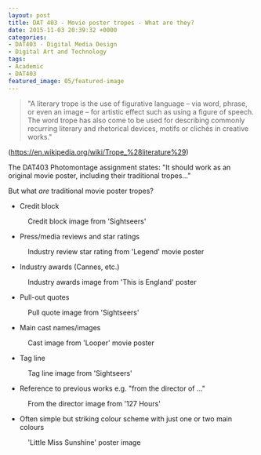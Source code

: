 ```yaml
---
layout: post
title: DAT 403 - Movie poster tropes - What are they?
date: 2015-11-03 20:39:32 +0000
categories:
- DAT403 - Digital Media Design
- Digital Art and Technology
tags:
- Academic
- DAT403
featured_image: 05/featured-image
---
```

<blockquote><p>"A literary trope is the use of figurative language – via word, phrase, or even an image – for artistic effect such as using a figure of speech. The word trope has also come to be used for describing commonly recurring literary and rhetorical devices, motifs or clichés in creative works."</p>
</blockquote>

<p>(<a href="https://en.wikipedia.org/wiki/Trope_%28literature%29">https://en.wikipedia.org/wiki/Trope_%28literature%29</a>)</p>

The DAT403 Photomontage assignment states: "It should work as an original movie poster, including their traditional tropes..."

But what *are* traditional movie poster tropes?

- Credit block

<figure><a href="https://res.cloudinary.com/circleseven/image/upload/c_limit,w_1200,h_1200,q_auto,f_auto/05/credit-block"><img src="https://res.cloudinary.com/circleseven/image/upload/c_limit,w_800,h_800,q_auto,f_auto/05/credit-block" srcset="https://res.cloudinary.com/circleseven/image/upload/c_limit,w_400,q_auto,f_auto/05/credit-block 400w, https://res.cloudinary.com/circleseven/image/upload/c_limit,w_800,q_auto,f_auto/05/credit-block 800w, https://res.cloudinary.com/circleseven/image/upload/c_limit,w_1200,q_auto,f_auto/05/credit-block 1200w" sizes="(max-width: 768px) 100vw, 800px" alt="" loading="lazy"></a><figcaption>Credit block image from 'Sightseers'</figcaption></figure>

- Press/media reviews and star ratings

<figure><a href="https://res.cloudinary.com/circleseven/image/upload/c_limit,w_1200,h_1200,q_auto,f_auto/05/industry-review-star-rating"><img src="https://res.cloudinary.com/circleseven/image/upload/c_limit,w_800,h_800,q_auto,f_auto/05/industry-review-star-rating" srcset="https://res.cloudinary.com/circleseven/image/upload/c_limit,w_400,q_auto,f_auto/05/industry-review-star-rating 400w, https://res.cloudinary.com/circleseven/image/upload/c_limit,w_800,q_auto,f_auto/05/industry-review-star-rating 800w, https://res.cloudinary.com/circleseven/image/upload/c_limit,w_1200,q_auto,f_auto/05/industry-review-star-rating 1200w" sizes="(max-width: 768px) 100vw, 800px" alt="" loading="lazy"></a><figcaption>Industry review star rating from 'Legend' movie poster</figcaption></figure>

- Industry awards (Cannes, etc.)

<figure><a href="https://res.cloudinary.com/circleseven/image/upload/c_limit,w_1200,h_1200,q_auto,f_auto/05/industry-awards"><img src="https://res.cloudinary.com/circleseven/image/upload/c_limit,w_800,h_800,q_auto,f_auto/05/industry-awards" srcset="https://res.cloudinary.com/circleseven/image/upload/c_limit,w_400,q_auto,f_auto/05/industry-awards 400w, https://res.cloudinary.com/circleseven/image/upload/c_limit,w_800,q_auto,f_auto/05/industry-awards 800w, https://res.cloudinary.com/circleseven/image/upload/c_limit,w_1200,q_auto,f_auto/05/industry-awards 1200w" sizes="(max-width: 768px) 100vw, 800px" alt="" loading="lazy"></a><figcaption>Industry awards image from 'This is England' poster</figcaption></figure>

- Pull-out quotes

<figure><a href="https://res.cloudinary.com/circleseven/image/upload/c_limit,w_1200,h_1200,q_auto,f_auto/05/pull-quote"><img src="https://res.cloudinary.com/circleseven/image/upload/c_limit,w_800,h_800,q_auto,f_auto/05/pull-quote" srcset="https://res.cloudinary.com/circleseven/image/upload/c_limit,w_400,q_auto,f_auto/05/pull-quote 400w, https://res.cloudinary.com/circleseven/image/upload/c_limit,w_800,q_auto,f_auto/05/pull-quote 800w, https://res.cloudinary.com/circleseven/image/upload/c_limit,w_1200,q_auto,f_auto/05/pull-quote 1200w" sizes="(max-width: 768px) 100vw, 800px" alt="" loading="lazy"></a><figcaption>Pull quote image from 'Sightseers'</figcaption></figure>

- Main cast names/images

<figure><a href="https://res.cloudinary.com/circleseven/image/upload/c_limit,w_1200,h_1200,q_auto,f_auto/05/cast"><img src="https://res.cloudinary.com/circleseven/image/upload/c_limit,w_800,h_800,q_auto,f_auto/05/cast" srcset="https://res.cloudinary.com/circleseven/image/upload/c_limit,w_400,q_auto,f_auto/05/cast 400w, https://res.cloudinary.com/circleseven/image/upload/c_limit,w_800,q_auto,f_auto/05/cast 800w, https://res.cloudinary.com/circleseven/image/upload/c_limit,w_1200,q_auto,f_auto/05/cast 1200w" sizes="(max-width: 768px) 100vw, 800px" alt="" loading="lazy"></a><figcaption>Cast image from 'Looper' movie poster</figcaption></figure>

- Tag line

<figure><a href="https://res.cloudinary.com/circleseven/image/upload/c_limit,w_1200,h_1200,q_auto,f_auto/05/tag-line"><img src="https://res.cloudinary.com/circleseven/image/upload/c_limit,w_800,h_800,q_auto,f_auto/05/tag-line" srcset="https://res.cloudinary.com/circleseven/image/upload/c_limit,w_400,q_auto,f_auto/05/tag-line 400w, https://res.cloudinary.com/circleseven/image/upload/c_limit,w_800,q_auto,f_auto/05/tag-line 800w, https://res.cloudinary.com/circleseven/image/upload/c_limit,w_1200,q_auto,f_auto/05/tag-line 1200w" sizes="(max-width: 768px) 100vw, 800px" alt="" loading="lazy"></a><figcaption>Tag line image from 'Sightseers'</figcaption></figure>

- Reference to previous works e.g. "from the director of ..."

<figure><a href="https://res.cloudinary.com/circleseven/image/upload/c_limit,w_1200,h_1200,q_auto,f_auto/05/from-the-director"><img src="https://res.cloudinary.com/circleseven/image/upload/c_limit,w_800,h_800,q_auto,f_auto/05/from-the-director" srcset="https://res.cloudinary.com/circleseven/image/upload/c_limit,w_400,q_auto,f_auto/05/from-the-director 400w, https://res.cloudinary.com/circleseven/image/upload/c_limit,w_800,q_auto,f_auto/05/from-the-director 800w, https://res.cloudinary.com/circleseven/image/upload/c_limit,w_1200,q_auto,f_auto/05/from-the-director 1200w" sizes="(max-width: 768px) 100vw, 800px" alt="" loading="lazy"></a><figcaption>From the director image from '127 Hours'</figcaption></figure>

- Often simple but striking colour scheme with just one or two main colours

<figure><a href="https://res.cloudinary.com/circleseven/image/upload/c_limit,w_1200,h_1200,q_auto,f_auto/05/little_miss_sunshine_ver4"><img src="https://res.cloudinary.com/circleseven/image/upload/c_limit,w_800,h_800,q_auto,f_auto/05/little_miss_sunshine_ver4" srcset="https://res.cloudinary.com/circleseven/image/upload/c_limit,w_400,q_auto,f_auto/05/little_miss_sunshine_ver4 400w, https://res.cloudinary.com/circleseven/image/upload/c_limit,w_800,q_auto,f_auto/05/little_miss_sunshine_ver4 800w, https://res.cloudinary.com/circleseven/image/upload/c_limit,w_1200,q_auto,f_auto/05/little_miss_sunshine_ver4 1200w" sizes="(max-width: 768px) 100vw, 800px" alt="" loading="lazy"></a><figcaption>'Little Miss Sunshine' poster image</figcaption></figure>

